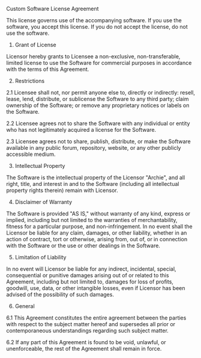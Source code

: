 Custom Software License Agreement

This license governs use of the accompanying software. If you use the software, you
accept this license. If you do not accept the license, do not use the software.

1. Grant of License

Licensor hereby grants to Licensee a non-exclusive, non-transferable, limited license to use the Software for commercial purposes in accordance with the terms of this Agreement.

2. Restrictions

2.1 Licensee shall not, nor permit anyone else to, directly or indirectly: resell, lease, lend, distribute, or sublicense the Software to any third party; claim ownership of the Software; or remove any proprietary notices or labels on the Software.

2.2 Licensee agrees not to share the Software with any individual or entity who has not legitimately acquired a license for the Software.

2.3 Licensee agrees not to share, publish, distribute, or make the Software available in any public forum, repository, website, or any other publicly accessible medium.

3. Intellectual Property

The Software is the intellectual property of the Licensor "Archie", and all right, title, and interest in and to the Software (including all intellectual property rights therein) remain with Licensor.

4. Disclaimer of Warranty

The Software is provided "AS IS," without warranty of any kind, express or implied, including but not limited to the warranties of merchantability, fitness for a particular purpose, and non-infringement. In no event shall the Licensor be liable for any claim, damages, or other liability, whether in an action of contract, tort or otherwise, arising from, out of, or in connection with the Software or the use or other dealings in the Software.

5. Limitation of Liability

In no event will Licensor be liable for any indirect, incidental, special, consequential or punitive damages arising out of or related to this Agreement, including but not limited to, damages for loss of profits, goodwill, use, data, or other intangible losses, even if Licensor has been advised of the possibility of such damages.

6. General

6.1 This Agreement constitutes the entire agreement between the parties with respect to the subject matter hereof and supersedes all prior or contemporaneous understandings regarding such subject matter.

6.2 If any part of this Agreement is found to be void, unlawful, or unenforceable, the rest of the Agreement shall remain in force.
